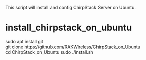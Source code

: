 
This script will install and config ChirpStack Server on Ubuntu.
# install_chirpstack_on_ubuntu

sudo apt install git  
git clone https://github.com/RAKWireless/ChirpStack_on_Ubuntu  
cd ChirpStack_on_Ubuntu
sudo ./install.sh
